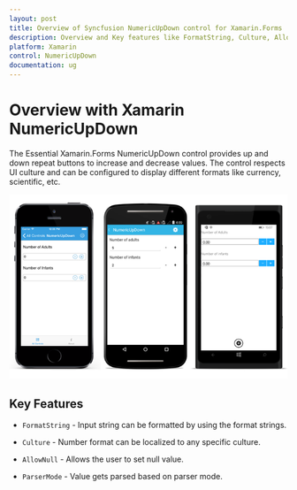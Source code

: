 ```yaml
---
layout: post
title: Overview of Syncfusion NumericUpDown control for Xamarin.Forms
description: Overview and Key features like FormatString, Culture, AllowNull and ParserMode of Xamarin NumericUpDown control
platform: Xamarin
control: NumericUpDown
documentation: ug
---
```


# Overview with Xamarin NumericUpDown

The Essential Xamarin.Forms NumericUpDown control provides up and down repeat buttons to increase and decrease values. The control respects UI culture and can be configured to display different formats like currency, scientific, etc.

![Xamarin  SfNumericUpDown](images/overview.png)

## Key Features

* `FormatString` - Input string can be formatted by using the format strings.

* `Culture` - Number format can be localized to any specific culture.

* `AllowNull` - Allows the user to set null value.

* `ParserMode` - Value gets parsed based on parser mode.






